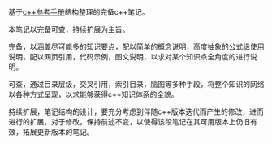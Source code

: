 基于[c++参考手册](https://zh.cppreference.com/w/%E9%A6%96%E9%A1%B5)结构整理的完备c++笔记。

本笔记以完备可查，持续扩展为主旨。

完备，以涵盖尽可能多的知识要点，配以简单的概念说明，高度抽象的公式级使用说明，配以网页引用，代码示例，图文说明，以求对某个知识点全角度的进行说明。

可查，通过目录层级，交叉引用，索引目录，脑图等多种手段，将整个知识的网络以各种方式呈现，以求能够获得c++知识体系的全貌。

持续扩展，笔记结构的设计，要充分考虑到伴随c++版本迭代而产生的修改，进而进行的扩展。对于修改，保持前述不变，以使得该段笔记在其可用版本上仍旧有效，拓展更新版本的笔记。


